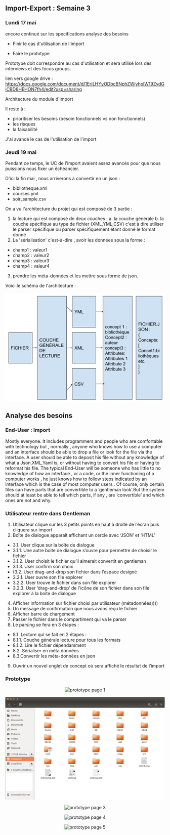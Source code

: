 ## Import-Export : Semaine 3

### Lundi 17 mai

encore continué sur les specifications analyse des besoins 

- Finir le cas d'utilisation de l'import 

- Faire le prototype 

Prototype doit correspondre au cas d'utilisation et sera utilisé lors des interviews et des focus groups. 

lien vers google drive : https://docs.google.com/document/d/1ErILHYyODbcBNphZWjyhplW19ZvdGiCBD8HEHON7fh4/edit?usp=sharing

Architecture du module d'import 

Il reste à : 

- prioritiser les besoins (besoin fonctionnels vs non fonctionnels)
- les risques
- la faisabilité 

J'ai avancé le cas de l'utilisation de l'import 

### Jeudi 19 mai

Pendant ce temps, le UC de l'import avaient assez avancés pour que nous puissions nous fixer un échéancier.

D'ici la fin mai , nous arriverons à convertir en un json : 

- bibliotheque.xml
- courses.yml
- soir_sample.csv

On a vu l'architecture du projet qui est composé de 3 partie : 

1. la lecture qui est composé de deux couches : 
 a. la couche générale 
 b. la couche spécifique au type de fichier (XML,YML,CSV) c'est à dire utiliser le parser spécifique ou parser spécifiquement étant donné le format donné
2. La 'sérialisation' c'est-à-dire , avoir les données sous la forme : 
- champ1 : valeur1
- champ2 : valeur2
- champ3 : valeur3
- champ4 : valeur4
3. prendre les méta-données et les mettre sous forme de json. 

Voici le schéma de l'architecture : 

<p align="center">
  <img src="ArchitectureImport.png" alt="Architecture de l'd'import"></img>  
</p>

## Analyse des besoins 

### End-User : Import

 Mostly everyone. It includes programmers and people who are comfortable with technology but , normally , anyone who knows how to use a computer and an interface should be able to drop a file or look for the file via the interface. A user should be able to deposit his file without any knowledge of what a Json,XML,Yaml is, or without having to convert his file or having to reformat his file. The typical End-User will be someone who has little to no knowledge of how an interface , or a code, or the inner functioning of a computer works , he just knows how to follow steps indicated by an interface which is the case of most computer users . Of course, only certain files can have parts that are convertible to a ‘gentleman look’.But the system should at least be able to tell which parts, if any , are ‘convertible’ and which ones are not and why.  

### Utilisateur rentre dans Gentleman 
1. Utilisateur clique sur les 3 petits points en haut à droite de l’écran puis cliquera sur import
2. Boîte de dialogue apparaît affichant un cercle avec ‘JSON’ et ‘HTML’
- 3.1. User clique sur la boîte de dialogue 
- 3.1.1. Une autre boite de dialogue s’ouvre pour permettre de choisir le fichier 
- 3.1.2. User choisit le fichier qu’il aimerait convertit en gentleman
- 3.1.3. User confirm son choix 
- (3.2. User drag-and-drop son fichier dans l’espace designé
- 3.2.1. User ouvre son file explorer 
- 3.2.2. User trouve le fichier dans son file explorer 
- 3.2.3. User ‘drag-and-drop’ de l'icône de son fichier dans son file explorer à la boîte de dialogue 
4. Afficher information sur fichier choisi par utilisateur (métadonnées))))
5. Un message de confirmation que nous avons reçu le fichier 
6. Afficher barre de chargement 
7. Passer le fichier dans le compartiment qui va le parser 
8. Le parsing se fera en 3 étapes : 
- 8.1. Lecture qui se fait en 2 étapes : 
-    8.1.1. Couche générale lecture pour tous les formats
-    8.1.2. Lire le fichier dépendamment 
- 8.2. Sérialiser en méta données 
- 8.3.Convertir les méta-données en json
9. Ouvrir un nouvel onglet de concept où sera affiché le résultat de l’import 

### Prototype 

<p align="center">
  <img src="protopage1.png" alt="prototype page 1"></img>  
</p>
<p align="center">
  <img src="protopage1.5.png" alt="prototype page 2"></img>  
</p>
<p align="center">
  <img src="protopage2.png" alt="prototype page 3"></img>  
</p>
<p align="center">
  <img src="protopage3.png" alt="prototype page 4"></img>  
</p>
<p align="center">
  <img src="protopage4.png" alt="prototype page 5"></img>  
</p>